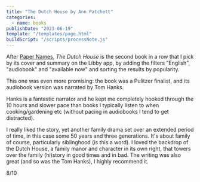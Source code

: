 ```yaml
---
title: "The Dutch House by Ann Patchett"
categories:
  - name: books
publishDate: "2023-06-19"
template: "/templates/page.html"
buildScript: "/scripts/processNote.js"
---
```


After [Paper Names](/notes/paper-names-by-susie-luo/), _The Dutch House_ is the second book in a row that I pick by its cover and summary on the Libby app, by adding the filters "English", "audiobook" and "available now" and sorting the results by popularity.

This one was even more promising: the book was a Pulitzer finalist, and its audiobook version was narrated by Tom Hanks.

Hanks is a fantastic narrator and he kept me completely hooked through the 10 hours and slower pace than books I typically listen to when cooking/gardening etc (without pacing in audiobooks I tend to get distracted).

I really liked the story, yet another family drama set over an extended period of time, in this case some 50 years and three generations. It's about family of course, particularly siblinghood (is this a word). I loved the backdrop of the Dutch House, a family manor and character in its own right, that towers over the family (hi)story in good times and in bad. The writing was also great (and so was the Tom Hanks), I highly recommend it.

8/10

